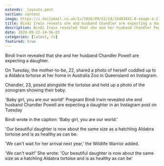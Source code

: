 ```yaml
---
extends: _layouts.post
section: content
image: https://i.dailymail.co.uk/1s/2020/09/22/14/33483842-0-image-a-11_1600782591156.jpg 
title: Bindi Irwin reveals she and husband Chandler are expecting a daughter  
description: Bindi Irwin revealed that she and her husband Chandler Powell are expecting a daughter. 
date: 2020-09-22-14-56-03 
categories: [latest, tv] 
featured: true 
--- 
```

Bindi Irwin revealed that she and her husband Chandler Powell are expecting a daughter.

On Tuesday, the mother-to-be, 22, shared a photo of herself cuddled up to a Aldabra tortoise at her home in Australia Zoo in Queensland on Instagram.

Chandler, 23, posed alongside the tortoise and held up a photo of the sonogram showing their baby.

'Baby girl, you are our world!' Pregnant Bindi Irwin revealed she and husband Chandler Powell are expecting a daughter in an Instagram post on Tuesday

Bindi wrote in the caption: 'Baby girl, you are our world.'

'Our beautiful daughter is now about the same size as a hatchling Aldabra tortoise and is as healthy as can be. 

'We can't wait for her arrival next year,' the Wildlife Warrior added.

'We can't wait!' She wrote: 'Our beautiful daughter is now about the same size as a hatchling Aldabra tortoise and is as healthy as can be' 

